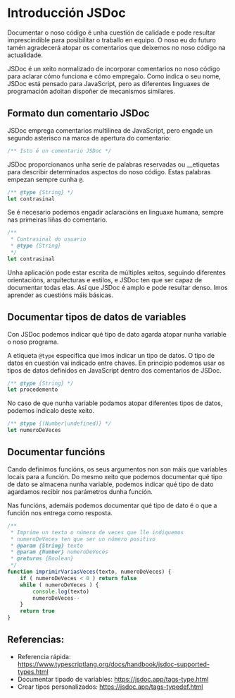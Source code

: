 # Introducción JSDoc

Documentar o noso código é unha cuestión de calidade e pode resultar imprescindible para posibilitar o traballo en equipo. O noso eu do futuro tamén agradecerá atopar os comentarios que deixemos no noso código na actualidade.

JSDoc é un xeito normalizado de incorporar comentarios no noso código para aclarar cómo funciona e cómo empregalo. Como indica o seu nome, JSDoc está pensado para JavaScript, pero as diferentes linguaxes de programación adoitan dispoñer de mecanismos similares.

## Formato dun comentario JSDoc

JSDoc emprega comentarios multilinea de JavaScript, pero engade un segundo asterisco na marca de apertura do comentario:

```js
/** Isto é un comentario JSDoc */
```


JSDoc proporcionanos unha serie de palabras reservadas ou __etiquetas para describir determinados aspectos do noso código. Estas palabras empezan sempre cunha `@`.

```js
/** @type {String} */
let contrasinal
```

Se é necesario podemos engadir aclaracións en linguaxe humana, sempre nas primeiras líñas do comentario.

```js
/** 
 * Contrasinal do usuario
 * @type {String}
 */
let contrasinal
```

Unha aplicación pode estar escrita de múltiples xeitos, seguindo diferentes orientacións, arquitecturas e estilos, e JSDoc ten que ser capaz de documentar todas elas. Así que JSDoc é amplo e pode resultar denso. Imos aprender as cuestións máis básicas.

## Documentar tipos de datos de variables

Con JSDoc podemos indicar qué tipo de dato agarda atopar nunha variable o noso programa.

A etiqueta `@type` especifica que imos indicar un tipo de datos. O tipo de datos en cuestión vai indicado entre chaves. En principio podemos usar os tipos de datos definidos en JavaScript dentro dos comentarios de JSDoc.

```js
/** @type {String} */
let procedemento
```

No caso de que nunha variable podamos atopar diferentes tipos de datos, podemos indicalo deste xeito.

```js
/** @type {(Number|undefined)} */
let numeroDeVeces
```

## Documentar funcións

Cando definimos funcións, os seus argumentos non son máis que variables locais para a función. Do mesmo xeito que podemos documentar qué tipo de dato se almacena nunha variable, podemos indicar qué tipo de dato agardamos recibir nos parámetros dunha función.

Nas funcións, ademáis podemos documentar qué tipo de dato é o que a función nos entrega como resposta.

```js
/**
 * Imprime un texto o número de veces que lle indiquemos
 * numeroDeVeces ten que ser un número positivo
 * @param {String} texto 
 * @param {Number} numeroDeVeces
 * @returns {Boolean}
 */
function imprimirVariasVeces(texto, numeroDeVeces) {
    if ( numeroDeVeces < 0 ) return false
    while ( numeroDeVeces ) {
        console.log(texto)
        numeroDeVeces--
    }
    return true
}
```

## Referencias:
* Referencia rápida: https://www.typescriptlang.org/docs/handbook/jsdoc-supported-types.html
* Documentar tipado de variables: https://jsdoc.app/tags-type.html
* Crear tipos personalizados: https://jsdoc.app/tags-typedef.html